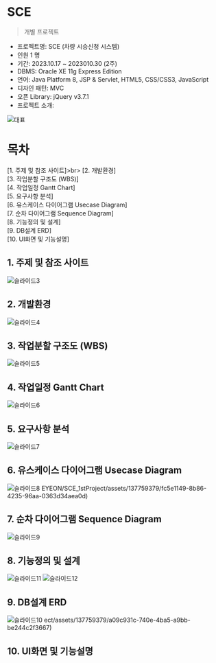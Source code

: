 SCE
==========
> 개별 프로젝트

- 프로젝트명: SCE (차량 시승신청 시스템) <br>
- 인원 1 명<br>
- 기간: 2023.10.17 ~ 2023010.30 (2주) <br>
- DBMS: Oracle XE 11g Express Edition <br>
- 언어: Java Platform 8, JSP & Servlet, HTML5, CSS/CSS3, JavaScript
- 디자인 패턴: MVC <br>
- 오픈 Library: jQuery v3.7.1
- 프로젝트 소개: 

![대표](https://github.com/BJEYEON/SCE_1stProject/assets/137759379/822345e2-6d58-4ea8-b96a-fe34bb29e49b)


# 목차
[1. 주제 및 참조 사이트]>br>
[2. 개발환경]<br>
[3. 작업분할 구조도 (WBS)] <br>
[4. 작업일정 Gantt Chart] <br>
[5. 요구사항 분석] <br>
[6. 유스케이스 다이어그램 Usecase Diagram] <br>
[7. 순차 다이어그램 Sequence Diagram] <br>
[8. 기능정의 및 설계]<br>
[9. DB설계 ERD] <br>
[10. UI화면 및 기능설명]<br>

## 1. 주제 및 참조 사이트
![슬라이드3](https://github.com/BJEYEON/SCE_1stProject/assets/137759379/fcbd6775-38c8-43e9-b0c0-be60f639d715)
## 2. 개발환경
![슬라이드4](https://github.com/BJEYEON/SCE_1stProject/assets/137759379/da11b0e5-9657-4bb7-b082-fbd1e5bf7c30)
## 3. 작업분할 구조도 (WBS)
![슬라이드5](https://github.com/BJEYEON/SCE_1stProject/assets/137759379/5a92c934-33bf-4d81-b974-66b492a19554)
## 4. 작업일정 Gantt Chart
![슬라이드6](https://github.com/BJEYEON/SCE_1stProject/assets/137759379/3f51dc5d-f9d7-459f-8e70-c1a77759c2aa)
## 5. 요구사항 분석
![슬라이드7](https://github.com/BJEYEON/SCE_1stProject/assets/137759379/fc5e1149-8b86-4235-96aa-0363d34aea0d)
## 6. 유스케이스 다이어그램 Usecase Diagram
![슬라이드8](https://github.com/BJEYEON/SCE_1stProject/assets/137759379/c3029af9-334a-40cb-9a1a-a50d32aeea10)
EYEON/SCE_1stProject/assets/137759379/fc5e1149-8b86-4235-96aa-0363d34aea0d)
## 7. 순차 다이어그램 Sequence Diagram
![슬라이드9](https://github.com/BJEYEON/SCE_1stProject/assets/137759379/ec448683-dce0-4026-aaf0-cfd7d4695fc2)
## 8. 기능정의 및 설계
![슬라이드11](https://github.com/BJEYEON/SCE_1stProject/assets/137759379/35aa7aa7-88e9-4aff-9818-a35a808724f4)
![슬라이드12](https://github.com/BJEYEON/SCE_1stProject/assets/137759379/a09c931c-740e-4ba5-a9bb-be244c2f3667)
## 9. DB설계 ERD
![슬라이드10](https://github.com/BJEYEON/SCE_1stProject/assets/137759379/d5ea9c3a-1d3b-4ede-811b-509f5fe9aabf)
ect/assets/137759379/a09c931c-740e-4ba5-a9bb-be244c2f3667)

## 10. UI화면 및 기능설명